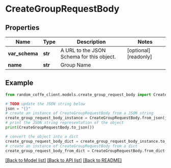 # CreateGroupRequestBody


## Properties

Name | Type | Description | Notes
------------ | ------------- | ------------- | -------------
**var_schema** | **str** | A URL to the JSON Schema for this object. | [optional] [readonly] 
**name** | **str** | Group Name | 

## Example

```python
from random_coffe_client.models.create_group_request_body import CreateGroupRequestBody

# TODO update the JSON string below
json = "{}"
# create an instance of CreateGroupRequestBody from a JSON string
create_group_request_body_instance = CreateGroupRequestBody.from_json(json)
# print the JSON string representation of the object
print(CreateGroupRequestBody.to_json())

# convert the object into a dict
create_group_request_body_dict = create_group_request_body_instance.to_dict()
# create an instance of CreateGroupRequestBody from a dict
create_group_request_body_from_dict = CreateGroupRequestBody.from_dict(create_group_request_body_dict)
```
[[Back to Model list]](../README.md#documentation-for-models) [[Back to API list]](../README.md#documentation-for-api-endpoints) [[Back to README]](../README.md)


